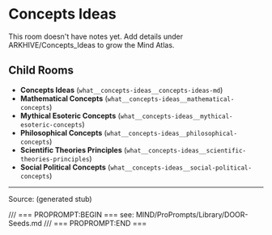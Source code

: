 # Concepts Ideas

This room doesn't have notes yet. Add details under ARKHIVE/Concepts_Ideas to grow the Mind Atlas.

## Child Rooms
- **Concepts Ideas** (`what__concepts-ideas__concepts-ideas-md`)
- **Mathematical Concepts** (`what__concepts-ideas__mathematical-concepts`)
- **Mythical Esoteric Concepts** (`what__concepts-ideas__mythical-esoteric-concepts`)
- **Philosophical Concepts** (`what__concepts-ideas__philosophical-concepts`)
- **Scientific Theories Principles** (`what__concepts-ideas__scientific-theories-principles`)
- **Social Political Concepts** (`what__concepts-ideas__social-political-concepts`)

---
Source: (generated stub)

/// === PROPROMPT:BEGIN ===
see: MIND/ProPrompts/Library/DOOR-Seeds.md
/// === PROPROMPT:END ===
